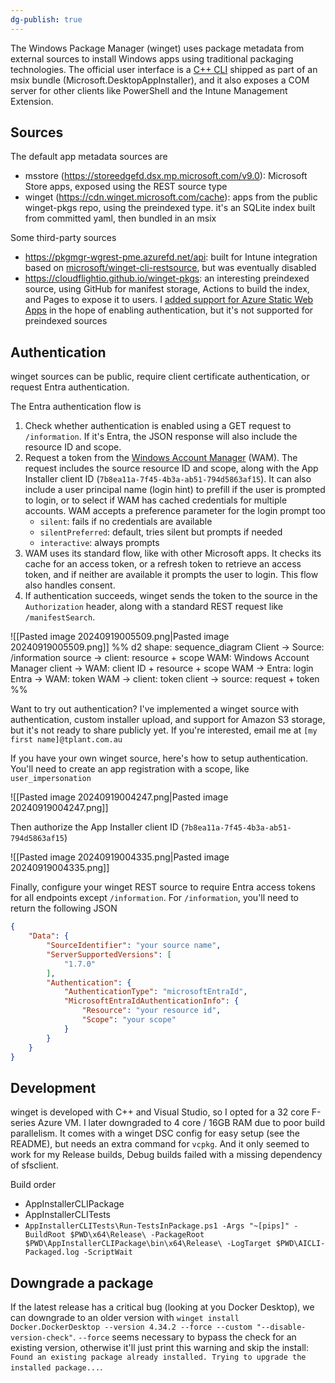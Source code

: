 ```yaml
---
dg-publish: true
---
```

The Windows Package Manager (winget) uses package metadata from external sources to install Windows apps using traditional packaging technologies.
The official user interface is a [C++ CLI](https://github.com/microsoft/winget-cli) shipped as part of an msix bundle (Microsoft.DesktopAppInstaller), and it also exposes a COM server for other clients like PowerShell and the Intune Management Extension.
## Sources
The default app metadata sources are
* msstore (https://storeedgefd.dsx.mp.microsoft.com/v9.0): Microsoft Store apps, exposed using the REST source type
* winget (https://cdn.winget.microsoft.com/cache): apps from the public winget-pkgs repo, using the preindexed type. it's an SQLite index built from committed yaml, then bundled in an msix

Some third-party sources
* https://pkgmgr-wgrest-pme.azurefd.net/api: built for Intune integration based on [microsoft/winget-cli-restsource](https://github.com/microsoft/winget-cli-restsource), but was eventually disabled
* https://cloudflightio.github.io/winget-pkgs: an interesting preindexed source, using GitHub for manifest storage, Actions to build the index, and Pages to expose it to users. I [added support for Azure Static Web Apps](https://github.com/pl4nty/winget-pkgs-selfhost/pull/1/files) in the hope of enabling authentication, but it's not supported for preindexed sources 

## Authentication
winget sources can be public, require client certificate authentication, or request Entra authentication.

The Entra authentication flow is
1. Check whether authentication is enabled using a GET request to `/information`. If it's Entra, the JSON response will also include the resource ID and scope.
2. Request a token from the [Windows Account Manager](https://learn.microsoft.com/en-us/entra/identity-platform/reference-entra-id-wam-api) (WAM). The request includes the source resource ID and scope, along with the App Installer client ID (`7b8ea11a-7f45-4b3a-ab51-794d5863af15`). It can also include a user principal name (login hint) to prefill if the user is prompted to login, or to select if WAM has cached credentials for multiple accounts. WAM accepts a preference parameter for the login prompt too
	* `silent`: fails if no credentials are available
	* `silentPreferred`: default, tries silent but prompts if needed
	* `interactive`: always prompts
3. WAM uses its standard flow, like with other Microsoft apps. It checks its cache for an access token, or a refresh token to retrieve an access token, and if neither are available it prompts the user to login. This flow also handles consent.
4. If authentication succeeds, winget sends the token to the source in the `Authorization` header, along with a standard REST request like `/manifestSearch`.

![[Pasted image 20240919005509.png|Pasted image 20240919005509.png]]
%%
d2
shape: sequence_diagram
Client -> Source: /information
source -> client: resource + scope
WAM: Windows Account Manager
client -> WAM: client ID + resource + scope
WAM -> Entra: login
Entra -> WAM: token
WAM -> client: token
client -> source: request + token
%%


Want to try out authentication? I've implemented a winget source with authentication, custom installer upload, and support for Amazon S3 storage, but it's not ready to share publicly yet. If you're interested, email me at `[my first name]@tplant.com.au`

If you have your own winget source, here's how to setup authentication. You'll need to create an app registration with a scope, like `user_impersonation`

![[Pasted image 20240919004247.png|Pasted image 20240919004247.png]]

Then authorize the App Installer client ID (`7b8ea11a-7f45-4b3a-ab51-794d5863af15`)

![[Pasted image 20240919004335.png|Pasted image 20240919004335.png]]

Finally, configure your winget REST source to require Entra access tokens for all endpoints except `/information`. For `/information`, you'll need to return the following JSON

```json
{
	"Data": {
		"SourceIdentifier": "your source name",
		"ServerSupportedVersions": [
			"1.7.0"
		],
		"Authentication": {
			"AuthenticationType": "microsoftEntraId",
			"MicrosoftEntraIdAuthenticationInfo": {
				"Resource": "your resource id",
				"Scope": "your scope"
			}
		}
	}
}
```

## Development
winget is developed with C++ and Visual Studio, so I opted for a 32 core F-series Azure VM. I later downgraded to 4 core / 16GB RAM due to poor build parallelism.
It comes with a winget DSC config for easy setup (see the README), but needs an extra command for `vcpkg`. And it only seemed to work for my Release builds, Debug builds failed with a missing dependency of sfsclient.

Build order
* AppInstallerCLIPackage
* AppInstallerCLITests
* `AppInstallerCLITests\Run-TestsInPackage.ps1 -Args "~[pips]" -BuildRoot $PWD\x64\Release\ -PackageRoot $PWD\AppInstallerCLIPackage\bin\x64\Release\ -LogTarget $PWD\AICLI-Packaged.log -ScriptWait`

## Downgrade a package
If the latest release has a critical bug (looking at you Docker Desktop), we can downgrade to an older version with `winget install Docker.DockerDesktop --version 4.34.2 --force --custom "--disable-version-check"`.
`--force` seems necessary to bypass the check for an existing version, otherwise it'll just print this warning and skip the install: `Found an existing package already installed. Trying to upgrade the installed package...`.